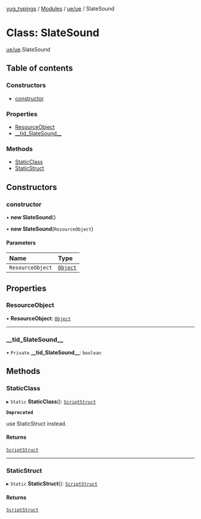 [yug_typings](../README.md) / [Modules](../modules.md) / [ue/ue](../modules/ue_ue.md) / SlateSound

# Class: SlateSound

[ue/ue](../modules/ue_ue.md).SlateSound

## Table of contents

### Constructors

- [constructor](ue_ue.SlateSound.md#constructor)

### Properties

- [ResourceObject](ue_ue.SlateSound.md#resourceobject)
- [\_\_tid\_SlateSound\_\_](ue_ue.SlateSound.md#__tid_slatesound__)

### Methods

- [StaticClass](ue_ue.SlateSound.md#staticclass)
- [StaticStruct](ue_ue.SlateSound.md#staticstruct)

## Constructors

### constructor

• **new SlateSound**()

• **new SlateSound**(`ResourceObject`)

#### Parameters

| Name | Type |
| :------ | :------ |
| `ResourceObject` | [`Object`](ue_ue.Object.md) |

## Properties

### ResourceObject

• **ResourceObject**: [`Object`](ue_ue.Object.md)

___

### \_\_tid\_SlateSound\_\_

• `Private` **\_\_tid\_SlateSound\_\_**: `boolean`

## Methods

### StaticClass

▸ `Static` **StaticClass**(): [`ScriptStruct`](ue_ue.ScriptStruct.md)

**`Deprecated`**

use StaticStruct instead.

#### Returns

[`ScriptStruct`](ue_ue.ScriptStruct.md)

___

### StaticStruct

▸ `Static` **StaticStruct**(): [`ScriptStruct`](ue_ue.ScriptStruct.md)

#### Returns

[`ScriptStruct`](ue_ue.ScriptStruct.md)
